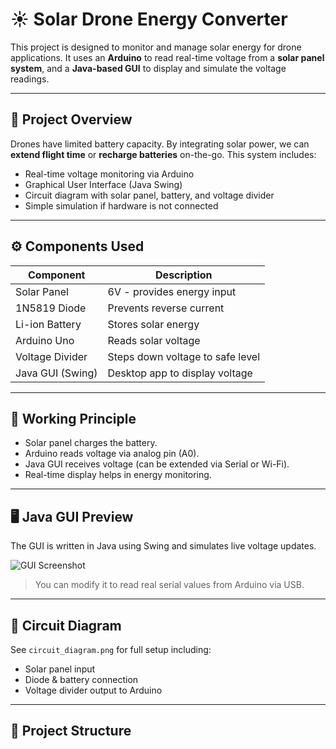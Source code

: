 # ☀️ Solar Drone Energy Converter

This project is designed to monitor and manage solar energy for drone applications. It uses an **Arduino** to read real-time voltage from a **solar panel system**, and a **Java-based GUI** to display and simulate the voltage readings.

---

## 🚀 Project Overview

Drones have limited battery capacity. By integrating solar power, we can **extend flight time** or **recharge batteries** on-the-go. This system includes:

- Real-time voltage monitoring via Arduino
- Graphical User Interface (Java Swing)
- Circuit diagram with solar panel, battery, and voltage divider
- Simple simulation if hardware is not connected

---

## ⚙️ Components Used

| Component        | Description                      |
|------------------|----------------------------------|
| Solar Panel      | 6V - provides energy input       |
| 1N5819 Diode     | Prevents reverse current         |
| Li-ion Battery   | Stores solar energy              |
| Arduino Uno      | Reads solar voltage              |
| Voltage Divider  | Steps down voltage to safe level |
| Java GUI (Swing) | Desktop app to display voltage   |

---

## 🧠 Working Principle

- Solar panel charges the battery.
- Arduino reads voltage via analog pin (A0).
- Java GUI receives voltage (can be extended via Serial or Wi-Fi).
- Real-time display helps in energy monitoring.

---

## 🖥️ Java GUI Preview

The GUI is written in Java using Swing and simulates live voltage updates.

![GUI Screenshot](circuit_diagram.png)

> You can modify it to read real serial values from Arduino via USB.

---

## 🔌 Circuit Diagram

See `circuit_diagram.png` for full setup including:
- Solar panel input
- Diode & battery connection
- Voltage divider output to Arduino

---

## 📁 Project Structure

